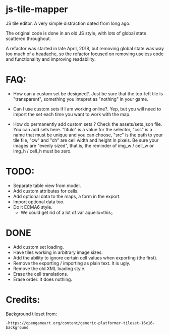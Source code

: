 # js-tile-mapper

JS tile editor. A very simple distraction dated from long ago.

The original code is done in an old JS style, with lots of global state scattered throughout. 

A refactor was started in late April, 2018, but removing global state was way too much of a headache, so the refactor focused on removing useless code and functionality and improving readability.

# FAQ:

- How can a custom set be designed?.
	Just be sure that the top-left tile is "transparent", something you intepret as "nothing" in your game.

- Can I use custom sets if I am working online?.
	Yep, but you will need to import the set each time you want to work with the map.

- How do permanently add custom sets ? 
	Check the assets/sets.json file. You can add sets here. "titulo" is a value for the selector, "css" is a name that must be unique and you can choose, "src" is the path to your tile file, "cw" and "ch" are cell width and height in pixels.
	Be sure your images are "evenly sized", that is, the reminder of img_w / cell_w or img_h / cell_h must be zero.


# TODO: 

- Separate table view from model.
- Add custom attributes for cells.
- Add optional data to the maps, a form in the export. 
- Import optional data too. 
- Do it ECMA6 style.
	- We could get rid of a lot of var aquello=this;.

# DONE 

- Add custom set loading.
- Have tiles working in arbitrary image sizes.
- Add the ability to ignore certain cell values when exporting (the first).
- Remove the exporting / importing as plain text. It is ugly.
- Remove the old XML loading style.
- Erase the cell translations.
- Erase order. It does nothing.

# Credits:

Background tileset from:

	-https://opengameart.org/content/generic-platformer-tileset-16x16-background
